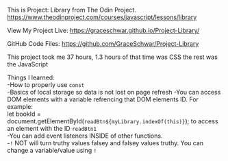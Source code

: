 This is Project: Library from The Odin Project.
https://www.theodinproject.com/courses/javascript/lessons/library 

View My Project Live: https://graceschwar.github.io/Project-Library/ 

GitHub Code Files: https://github.com/GraceSchwar/Project-Library


This project took me 37 hours, 1.3 hours of that time was CSS the rest was the JavaScript

Things I learned:\
-How to properly use `const`\
-Basics of local storage so data is not lost on page refresh
-You can access DOM elements with a variable refrencing that DOM elements ID. For example: \
let bookId = document.getElementById(`readBtn${myLibrary.indexOf(this)}`); to access an element with the ID `readBtn1`\
-You can add event listeners INSIDE of other functions.\
-`!` NOT will turn truthy values falsey and falsey values truthy. You can change a variable/value using `!`
